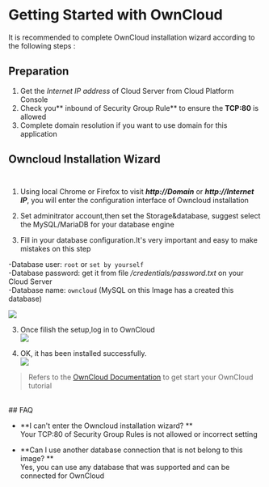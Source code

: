 # Getting Started with OwnCloud

It is recommended to complete OwnCloud installation wizard according to the following steps :

<a name="jUJ4p"></a>
## Preparation

1. Get the _Internet IP address_ of Cloud Server from Cloud Platform Console
1. Check you** inbound of Security Group Rule** to ensure the **TCP:80** is allowed
1. Complete domain resolution if you want to use domain for this application

<a name="zs3Ct"></a>
## Owncloud Installation Wizard<br /><br />

1. Using local Chrome or Firefox to visit **_http://Domain_** or **_http://Internet IP_**, you will enter the configuration interface of Owncloud installation

1. Set adminitrator account,then set the Storage&database, suggest select the MySQL/MariaDB for your database engine

3. Fill in your database configuration.It's very important and easy to make mistakes on this step

-Database user: `root` or `set by yourself`<br />-Database password: get it from file _/credentials/password.txt_ on your Cloud Server<br />-Database name: `owncloud` (MySQL on this Image has a created this database)

[![](https://cdn.nlark.com/yuque/0/2019/png/152462/1552201392332-71ddbf0a-4cde-4b44-92bf-ea0950c5c562.png#align=left&display=inline&height=644&originHeight=858&originWidth=960&size=0&status=done&width=720)](http://libs.websoft9.com/Websoft9/DocsPicture/en/owncloud/owncloud-install-websoft9.png)

3. Once filish the setup,log in to OwnCloud<br />[![](https://cdn.nlark.com/yuque/0/2019/png/152462/1552201821717-2b638c9f-8248-491d-bd0d-f7631b4c16f2.png#align=left&display=inline&height=314&originHeight=418&originWidth=960&size=0&status=done&width=720)](http://libs.websoft9.com/Websoft9/DocsPicture/en/owncloud/owncloud-login-websoft9.png)

3. OK, it has been installed successfully.<br />[![](https://cdn.nlark.com/yuque/0/2019/png/152462/1552201846779-34f2932d-302b-41bf-af1d-f81a20caf2d2.png#align=left&display=inline&height=288&originHeight=546&originWidth=1366&size=0&status=done&width=720)](http://libs.websoft9.com/Websoft9/DocsPicture/en/owncloud/oc04.png)<br />

> Refers to the [OwnCloud Documentation](https://doc.owncloud.org/server/index.html) to get start your OwnCloud tutorial

<br />
<a name="hiaI0"></a>
## FAQ

- **I can't enter the Owncloud installation wizard? **<br />Your TCP:80 of Security Group Rules is not allowed or incorrect setting

- **Can I  use another database connection that is not belong to this image? **<br />Yes, you can use any database that was supported and can be connected for OwnCloud
